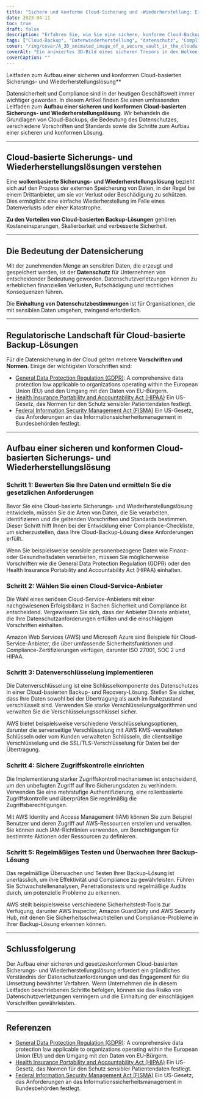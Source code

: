 ```yaml
---
title: "Sichere und konforme Cloud-Sicherung und -Wiederherstellung: Ein umfassender Leitfaden"
date: 2023-04-11
toc: true
draft: false
description: "Erfahren Sie, wie Sie eine sichere, konforme Cloud-Backup-Lösung zum Schutz Ihrer Daten aufbauen können."
tags: ["Cloud-Backup", "Datenwiederherstellung", "datenschutz", "Compliance", "GDPR", "HIPAA", "FISMA", "Cloud-Service-Anbieter", "Verschlüsselung", "Zugangskontrolle", "Sicherheit", "Vorschriften", "Normen", "beste Praktiken", "Schwachstellenanalyse", "Penetrationstests", "Audits", "Risikomanagement", "Skalierbarkeit", "Überwachung"]
cover: "/img/cover/A_3D_animated_image_of_a_secure_vault_in_the_clouds.png"
coverAlt: "Ein animiertes 3D-Bild eines sicheren Tresors in den Wolken mit verschiedenen Symbolen für Vorschriften (GDPR, HIPAA, FISMA) und einem Schild, das den Datenschutz symbolisiert."
coverCaption: ""
---
```

 Leitfaden zum Aufbau einer sicheren und konformen Cloud-basierten Sicherungs- und Wiederherstellungslösung**

Datensicherheit und Compliance sind in der heutigen Geschäftswelt immer wichtiger geworden. In diesem Artikel finden Sie einen umfassenden Leitfaden zum **Aufbau einer sicheren und konformen Cloud-basierten Sicherungs- und Wiederherstellungslösung**. Wir behandeln die Grundlagen von Cloud-Backups, die Bedeutung des Datenschutzes, verschiedene Vorschriften und Standards sowie die Schritte zum Aufbau einer sicheren und konformen Lösung.

______

## Cloud-basierte Sicherungs- und Wiederherstellungslösungen verstehen

Eine **wolkenbasierte Sicherungs- und Wiederherstellungslösung** bezieht sich auf den Prozess der externen Speicherung von Daten, in der Regel bei einem Drittanbieter, um sie vor Verlust oder Beschädigung zu schützen. Dies ermöglicht eine einfache Wiederherstellung im Falle eines Datenverlusts oder einer Katastrophe.

**Zu den Vorteilen von Cloud-basierten Backup-Lösungen** gehören Kosteneinsparungen, Skalierbarkeit und verbesserte Sicherheit.

______

## Die Bedeutung der Datensicherung

Mit der zunehmenden Menge an sensiblen Daten, die erzeugt und gespeichert werden, ist der **Datenschutz** für Unternehmen von entscheidender Bedeutung geworden. Datenschutzverletzungen können zu erheblichen finanziellen Verlusten, Rufschädigung und rechtlichen Konsequenzen führen.

Die **Einhaltung von Datenschutzbestimmungen** ist für Organisationen, die mit sensiblen Daten umgehen, zwingend erforderlich.

______

## Regulatorische Landschaft für Cloud-basierte Backup-Lösungen

Für die Datensicherung in der Cloud gelten mehrere **Vorschriften und Normen**. Einige der wichtigsten Vorschriften sind:

- [General Data Protection Regulation (GDPR)](https://eur-lex.europa.eu/eli/reg/2016/679/oj): A comprehensive data protection law applicable to organizations operating within the European Union (EU) und den Umgang mit den Daten von EU-Bürgern.
- [Health Insurance Portability and Accountability Act (HIPAA)](https://www.hhs.gov/hipaa/index.html) Ein US-Gesetz, das Normen für den Schutz sensibler Patientendaten festlegt.
- [Federal Information Security Management Act (FISMA)](https://csrc.nist.gov/Projects/Risk-Management/risk-management-overview) Ein US-Gesetz, das Anforderungen an das Informationssicherheitsmanagement in Bundesbehörden festlegt.

______

## Aufbau einer sicheren und konformen Cloud-basierten Sicherungs- und Wiederherstellungslösung

### Schritt 1: Bewerten Sie Ihre Daten und ermitteln Sie die gesetzlichen Anforderungen

Bevor Sie eine Cloud-basierte Sicherungs- und Wiederherstellungslösung entwickeln, müssen Sie die Arten von Daten, die Sie verarbeiten, identifizieren und die geltenden Vorschriften und Standards bestimmen. Dieser Schritt hilft Ihnen bei der Entwicklung einer Compliance-Checkliste, um sicherzustellen, dass Ihre Cloud-Backup-Lösung diese Anforderungen erfüllt.

Wenn Sie beispielsweise sensible personenbezogene Daten wie Finanz- oder Gesundheitsdaten verarbeiten, müssen Sie möglicherweise Vorschriften wie die General Data Protection Regulation (GDPR) oder den Health Insurance Portability and Accountability Act (HIPAA) einhalten.

### Schritt 2: Wählen Sie einen Cloud-Service-Anbieter

Die Wahl eines seriösen Cloud-Service-Anbieters mit einer nachgewiesenen Erfolgsbilanz in Sachen Sicherheit und Compliance ist entscheidend. Vergewissern Sie sich, dass der Anbieter Dienste anbietet, die Ihre Datenschutzanforderungen erfüllen und die einschlägigen Vorschriften einhalten.

Amazon Web Services (AWS) und Microsoft Azure sind Beispiele für Cloud-Service-Anbieter, die über umfassende Sicherheitsfunktionen und Compliance-Zertifizierungen verfügen, darunter ISO 27001, SOC 2 und HIPAA.

### Schritt 3: Datenverschlüsselung implementieren

Die Datenverschlüsselung ist eine Schlüsselkomponente des Datenschutzes in einer Cloud-basierten Backup- und Recovery-Lösung. Stellen Sie sicher, dass Ihre Daten sowohl bei der Übertragung als auch im Ruhezustand verschlüsselt sind. Verwenden Sie starke Verschlüsselungsalgorithmen und verwalten Sie die Verschlüsselungsschlüssel sicher.

AWS bietet beispielsweise verschiedene Verschlüsselungsoptionen, darunter die serverseitige Verschlüsselung mit AWS KMS-verwalteten Schlüsseln oder vom Kunden verwalteten Schlüsseln, die clientseitige Verschlüsselung und die SSL/TLS-Verschlüsselung für Daten bei der Übertragung.

### Schritt 4: Sichere Zugriffskontrolle einrichten

Die Implementierung starker Zugriffskontrollmechanismen ist entscheidend, um den unbefugten Zugriff auf Ihre Sicherungsdaten zu verhindern. Verwenden Sie eine mehrstufige Authentifizierung, eine rollenbasierte Zugriffskontrolle und überprüfen Sie regelmäßig die Zugriffsberechtigungen.

Mit AWS Identity and Access Management (IAM) können Sie zum Beispiel Benutzer und deren Zugriff auf AWS-Ressourcen erstellen und verwalten. Sie können auch IAM-Richtlinien verwenden, um Berechtigungen für bestimmte Aktionen oder Ressourcen zu definieren.

### Schritt 5: Regelmäßiges Testen und Überwachen Ihrer Backup-Lösung

Das regelmäßige Überwachen und Testen Ihrer Backup-Lösung ist unerlässlich, um ihre Effektivität und Compliance zu gewährleisten. Führen Sie Schwachstellenanalysen, Penetrationstests und regelmäßige Audits durch, um potenzielle Probleme zu erkennen.

AWS stellt beispielsweise verschiedene Sicherheitstest-Tools zur Verfügung, darunter AWS Inspector, Amazon GuardDuty und AWS Security Hub, mit denen Sie Sicherheitsschwachstellen und Compliance-Probleme in Ihrer Backup-Lösung erkennen können.

______

## Schlussfolgerung

Der Aufbau einer sicheren und gesetzeskonformen Cloud-basierten Sicherungs- und Wiederherstellungslösung erfordert ein gründliches Verständnis der Datenschutzanforderungen und das Engagement für die Umsetzung bewährter Verfahren. Wenn Unternehmen die in diesem Leitfaden beschriebenen Schritte befolgen, können sie das Risiko von Datenschutzverletzungen verringern und die Einhaltung der einschlägigen Vorschriften gewährleisten.

______

## Referenzen

- [General Data Protection Regulation (GDPR)](https://eur-lex.europa.eu/eli/reg/2016/679/oj): A comprehensive data protection law applicable to organizations operating within the European Union (EU) und den Umgang mit den Daten von EU-Bürgern.
- [Health Insurance Portability and Accountability Act (HIPAA)](https://www.hhs.gov/hipaa/index.html) Ein US-Gesetz, das Normen für den Schutz sensibler Patientendaten festlegt.
- [Federal Information Security Management Act (FISMA)](https://csrc.nist.gov/Projects/Risk-Management/risk-management-overview) Ein US-Gesetz, das Anforderungen an das Informationssicherheitsmanagement in Bundesbehörden festlegt.
